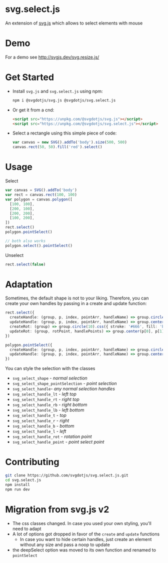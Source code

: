 # svg.select.js

An extension of [svg.js](https://github.com/svgdotjs/svg.js) which allows to select elements with mouse

# Demo

For a demo see http://svgjs.dev/svg.resize.js/

# Get Started

- Install `svg.js` and `svg.select.js` using npm:

  ```bash
  npm i @svgdotjs/svg.js @svgdotjs/svg.select.js
  ```

- Or get it from a cnd:

  ```html
  <script src="https://unpkg.com/@svgdotjs/svg.js"></script>
  <script src="https://unpkg.com/@svgdotjs/svg.select.js"></script>
  ```

- Select a rectangle using this simple piece of code:

  ```ts
  var canvas = new SVG().addTo('body').size(500, 500)
  canvas.rect(50, 50).fill('red').select()
  ```

# Usage

Select

```ts
var canvas = SVG().addTo('body')
var rect = canvas.rect(100, 100)
var polygon = canvas.polygon([
  [100, 100],
  [200, 100],
  [200, 200],
  [100, 200],
])
rect.select()
polygon.pointSelect()

// both also works
polygon.select().pointSelect()
```

Unselect

```ts
rect.select(false)
```

# Adaptation

Sometimes, the default shape is not to your liking. Therefore, you can create your own handles by passing in a create and update function:

```ts
rect.select({
  createHandle: (group, p, index, pointArr, handleName) => group.circle(10).css({ stroke: '#666', fill: 'blue' }),
  updateHandle: (group, p, index, pointArr, handleName) => group.center(p[0], p[1]),
  createRot: (group) => group.circle(10).css({ stroke: '#666', fill: 'blue' }),
  updateRot: (group, rotPoint, handlePoints) => group.center(p[0], p[1]),
})

polygon.pointSelect({
  createHandle: (group, p, index, pointArr, handleName) => group.circle(10).css({ stroke: '#666', fill: 'blue' }),
  updateHandle: (group, p, index, pointArr, handleName) => group.center(p[0], p[1]),
})
```

You can style the selection with the classes

- `svg_select_shape` - _normal selection_
- `svg_select_shape_pointSelection` - _point selection_
- `svg_select_handle`- _any normal selection handles_
- `svg_select_handle_lt` - _left top_
- `svg_select_handle_rt` - _right top_
- `svg_select_handle_rb` - _right bottom_
- `svg_select_handle_lb` - _left bottom_
- `svg_select_handle_t` - _top_
- `svg_select_handle_r` - _right_
- `svg_select_handle_b` - _bottom_
- `svg_select_handle_l` - _left_
- `svg_select_handle_rot` - _rotation point_
- `svg_select_handle_point` - _point select point_

# Contributing

```bash
git clone https://github.com/svgdotjs/svg.select.js.git
cd svg.select.js
npm install
npm run dev
```

# Migration from svg.js v2

- The css classes changed. In case you used your own styling, you'll need to adapt
- A lot of options got dropped in favor of the `create` and `update` functions
  - In case you want to hide certain handles, just create an element without any size and pass a noop to update
- the deepSelect option was moved to its own function and renamed to `pointSelect`
